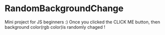 # RandomBackgroundChange
Mini project for JS beginners :) 
Once you clicked the CLICK ME button, then background color(rgb color)is randomly chaged ! 
